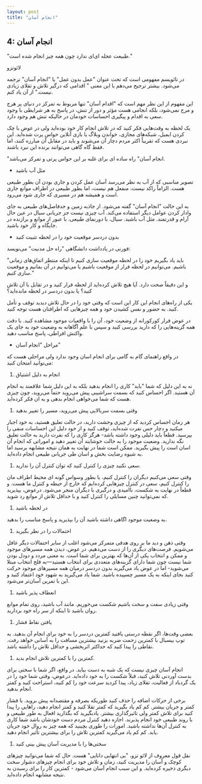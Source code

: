 ```yaml
---
layout: post
title: "انجام آسان"
---
```

4: انجام آسان
-------------

"طبیعت عجله ای‌ای ندارد چون همه چیز انجام شده است."

لائوتزو

در تائویسم مفهومی است که تحت عنوان "عمل بدون عمل" یا "انجام آسان" ترجمه
می‌شود. بیشتر ترجیح می‌دهم با این معنی " اقدامی که درگیر تلاش و تقلای
زیادی نیست." از آن یاد کنم.

این مفهوم از این نظر مهم است که "اقدام آسان" تنها مربوط به تمرکز در
دنیای پر هرج و مرج نمی‌شود، بلکه انجامی هست مؤثر و دور از تنش، در پاسخ
به هر شرایطی با وجود سعی به اقدام و پیگیری احساسات خودمان در حالیکه تنش
هم وجود دارد.

یک لحظه به وقت‌هایی فکر کنید که در تلاش انجام کار خود بوده‌اید ولی در
عوض با چک کردن ایمیل، شبکه‌های مجازی، خواندن وبلاگ یا بازی آنلاین حواس
پرت شده‌اید. این نبردی هست که تقریباً اکثر مردم دچار آن می‌شوند و باید
در مقابل آن مبارزه کنند، اما فقط گاه گاهی می‌توانند برنده این نبرد
باشند.

"انجام آسان" راه ساده ای‌ برای غلبه بر این حواس پرتی و تمرکز می‌باشد.

-   مثل آب باشید

تصویر مناسبی که از آب به نظر می‌رسد آسان عمل کردن و جاری بودن آن بطور
طبیعی هست. الزاماً راکد نیست، منفعل هم نیست، اما بطور طبیعی در اطراف
موانع جاری است و همیشه هم در مسیری که جاری شود می‌رود.

به این حالت "انجام آسان" گفته می‌شود. از جاذبه زمین و حدفاصل‌های طبیعی
به جای وادار کردن عوامل دیگر استفاده می‌کند. آب چیزی نیست جز جریانی سیال
در عین حال آرام و قدرتمند. مثل آب باشید. سیال، با دورنمای طبیعی، با عبور
از موانع و برازنده در جایگاه و کار خود باشید.

-   بدون دردسر موقعیت خود را در لحظه تثبیت کنید

فورنی در یادداشت دانشگاهی "راه حل مدنیت" می‌نویسد:

"باید یاد بگیریم خود را در لحظه موقعیت سازی کنیم تا اینکه منتظر
اتفاق‌های زمانی باشیم. می‌توانیم در لحظه فرار از موقعیت باشیم یا
می‌توانیم در آن بمانیم و موقعیت سازی کنیم."

و این دقیقاً صحت دارد. آیا هیچ تلاش کرده‌اید از لحظه فرار کنید و در
تقابل با آن تلاش کنید؟ یا بدون دردسر در لحظه مانده‌اید؟

یکی از راه‌های انجام این کار این است که وقتی خود را در حال تلاش دیدید
توقف و تأمل کنید. به حضور و نفس کشیدن خود و همه چیزهایی که اطرافتان هست
توجه کنید.

در عوض فرار کورکورانه از وضعیت خود، آن را با واقعیات موجود مشاهده کنید.
با دقت همه گزینه‌هایی را که دارید بررسی کنید و سپس با علم آگاهانه به
وضعیت خود به جای یک واکنش افراطی، پاسخ مناسب دهید.

-   مراحل "انجام آسان"

در واقع راهنمای گام به گامی برای انجام اسان وجود ندارد ولی مراحلی هست که
می‌توانید امتحان کنید:

1.  انجام به دلیل اشتیاق

نه به این دلیل که شما "باید" کاری را انجام بدهید بلکه به این دلیل شما
علاقمند به انجام آن هستید. اگر احساس کنید که بسمت سراشیبی پیش می‌روید
حتماً می‌روید، چون چیزی هست که شما می‌خواهی انجام بدهی و به ان فکر
کرده‌اید.

1.  وقتی بسمت سربالایی پیش می‌روید، مسیر را تغییر بدهید

هر زمان احساس کردید که از چیزی وحشت دارید، در حالت تعلیق هستید، به خود
اجبار میکنید و دچار حس نفرت شده‌اید، توقف کنید و از خود دلیل این احساسات
منفی را بپرسید. قطعاً باید دلیلی وجود داشته باشد- هرگز کاری را که نفرت
دارید به حالت تعلیق نگه ندارید. وضعیت موجود را به حالت خوشایند آن تغییر
دهید و اموراتی که انجام آن اسان است را پیش بگیرید. ممکن است شما در نهایت
به همان نتیجه مشابهه برسید اما به شیوه رضایت بخش و اسان طی جریانی طبیعی
انجام داده‌اید.

1.  سعی نکنید چیزی را کنترل کنید که توان کنترل آن را ندارید.

وقتی سعی می‌کنیم دیگران را کنترل کنیم، یا بطور وسواس گونه ای محیط
اطراف مان را کنترل کنیم، سعی در کنترل چیزهایی کرده‌ایم که خارج از حیطه و
کنترل ما هست. و قطعاً در نهایت به شکست، ناامیدی و درگیری با دیگران منجر
می‌شود. درعوض، بپذیرید که نمی‌توانید چنین مسایلی را کنترل کنید و با
حداقل تلاش از موانع رد شوید.

1.  در لحظه باشید

به وضعیت موجود اگاهی داشته باشید آن را بپذیرید و پاسخ مناسب را بدهید.

1.  احتمالات را در نظر بگیرید

وقتی ذهن و دید ما بر روی هدفی متمرکز می‌شود اغلب از سایر احتمالات دیگر
غافل می‌شویم. فرصت‌های دیگری را از دست می‌دهیم. در عوض، دیدن همه مسیرهای
موجود و ممکن و انتخاب یکی از آن‌ها که بهترین برای شما است. به معنی مردد
و دودل بودن شما نیست چون شما دارای گزینه‌های متعددی برای انتخاب هستید—به
فلج انتخاب مبتلا می‌شوید- اما در عوض یاد می‌گیرید بدون دردسر درمیان همه
مسیرهای موجود حرکت کنید بجای اینکه به یک مسیر چسپیده باشید. شما یاد
می‌گیرید به شهود خود اعتماد کنید و این با تمرین آسان‌تر می‌شود.

1.  انعطاف پذیر باشید

وقتی زیادی سفت و سخت باشیم شکست می‌خوریم. مانند آب باشید، روی تمام موانع
روان باشید تا اینکه از سر راه خود بردارید.

1.  یافتن نقاط فشار

بعضی وقت‌ها، اگر نقطه درستی یافتید کمترین دردسر را به خود برای انجام آن
بدهید. به توپ بیسبال با کمترین زحمت ضربه بزنید بیشترین مسافت را به آسانی
خواهد رفت. نقاطی را پیدا کنید که حداکثر اثربخشی و حداقل تلاش را داشته
باشد.

1.  کمترین را با کمترین تلاش انجام بدید.

انجام آسان چیزی نیست که یک شبه به دست بیاید. در واقع، اگر شما با سختی
برای بدست آوردنی تلاش کنید، قبلاً شکست را به خود داده‌اید. درعوض، وقتی
شما خود را در یک گردباد از فعالیت، تقلای زیاد، پیدا کردید سرعت خود را کم
کنید، استراحت کنید و کمتر انجام بدهید.

برخی از حرکات اضافه را حذف کنید طوریکه بصرفه و مقتصدانه پیش بروید. با
فشار کمتر و جریان بیشتر. کم کم یاد بگیرید که کمتر تقلا کنید و کمتر انجام
دهید، راهایی را پیدا کنید برای تلاش کمتر ولی تاثیرگذاری بیشتر. یادبگیرید
که بگذارید افعال به طور طبیعی و با روند طبیعی خود انجام پذیرند. اجازه
دهید کنترل مردم دست خودشان باشد شما کاری به کنترل آن‌ها نداشته باشید.
امورات را طوری بچینید که همه چیز به روال خود جریان یابد. کم کم یاد
می‌گیرید کمترین تلاش را برای بیشترین تأثیر انجام دهید.

1.  سختی‌ها را با مدیریت آسان پیش بینی کنید

نقل قول معروف از لائو تزو، "بی انتهایی دانایی" هست. حال که شما می‌توانید
چیزهای کوچک و آسان را مدیریت کنید، زمان و تلاش خود برای انجام چیزهای
دشوار سخت دیگری ذخیره کرده‌اید. و این سبب انجام آسان می‌شود - کمترین کار
را برای رسیدن به نتیجه مشابهه انجام داده‌اید.
